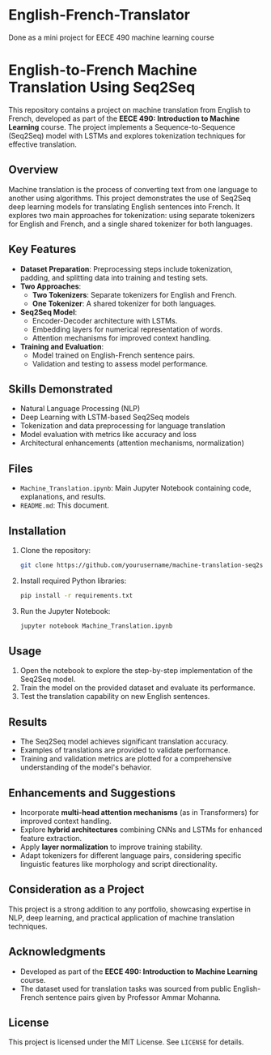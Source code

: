 # English-French-Translator
Done as a mini project for EECE 490 machine learning course
# English-to-French Machine Translation Using Seq2Seq

This repository contains a project on machine translation from English to French, developed as part of the **EECE 490: Introduction to Machine Learning** course. The project implements a Sequence-to-Sequence (Seq2Seq) model with LSTMs and explores tokenization techniques for effective translation.

## Overview
Machine translation is the process of converting text from one language to another using algorithms. This project demonstrates the use of Seq2Seq deep learning models for translating English sentences into French. It explores two main approaches for tokenization: using separate tokenizers for English and French, and a single shared tokenizer for both languages.

## Key Features
- **Dataset Preparation**: Preprocessing steps include tokenization, padding, and splitting data into training and testing sets.
- **Two Approaches**:
  - **Two Tokenizers**: Separate tokenizers for English and French.
  - **One Tokenizer**: A shared tokenizer for both languages.
- **Seq2Seq Model**:
  - Encoder-Decoder architecture with LSTMs.
  - Embedding layers for numerical representation of words.
  - Attention mechanisms for improved context handling.
- **Training and Evaluation**:
  - Model trained on English-French sentence pairs.
  - Validation and testing to assess model performance.

## Skills Demonstrated
- Natural Language Processing (NLP)
- Deep Learning with LSTM-based Seq2Seq models
- Tokenization and data preprocessing for language translation
- Model evaluation with metrics like accuracy and loss
- Architectural enhancements (attention mechanisms, normalization)

## Files
- `Machine_Translation.ipynb`: Main Jupyter Notebook containing code, explanations, and results.
- `README.md`: This document.

## Installation
1. Clone the repository:
   ```bash
   git clone https://github.com/yourusername/machine-translation-seq2seq.git
   ```
2. Install required Python libraries:
   ```bash
   pip install -r requirements.txt
   ```
3. Run the Jupyter Notebook:
   ```bash
   jupyter notebook Machine_Translation.ipynb
   ```

## Usage
1. Open the notebook to explore the step-by-step implementation of the Seq2Seq model.
2. Train the model on the provided dataset and evaluate its performance.
3. Test the translation capability on new English sentences.

## Results
- The Seq2Seq model achieves significant translation accuracy.
- Examples of translations are provided to validate performance.
- Training and validation metrics are plotted for a comprehensive understanding of the model's behavior.

## Enhancements and Suggestions
- Incorporate **multi-head attention mechanisms** (as in Transformers) for improved context handling.
- Explore **hybrid architectures** combining CNNs and LSTMs for enhanced feature extraction.
- Apply **layer normalization** to improve training stability.
- Adapt tokenizers for different language pairs, considering specific linguistic features like morphology and script directionality.

## Consideration as a Project
This project is a strong addition to any portfolio, showcasing expertise in NLP, deep learning, and practical application of machine translation techniques.

## Acknowledgments
- Developed as part of the **EECE 490: Introduction to Machine Learning** course.
- The dataset used for translation tasks was sourced from public English-French sentence pairs given by Professor Ammar Mohanna.

## License
This project is licensed under the MIT License. See `LICENSE` for details.



